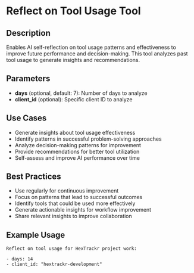 # Reflect on Tool Usage Tool

## Description

Enables AI self-reflection on tool usage patterns and effectiveness to improve future performance and decision-making. This tool analyzes past tool usage to generate insights and recommendations.

## Parameters

- **days** (optional, default: 7): Number of days to analyze
- **client_id** (optional): Specific client ID to analyze

## Use Cases

- Generate insights about tool usage effectiveness
- Identify patterns in successful problem-solving approaches
- Analyze decision-making patterns for improvement
- Provide recommendations for better tool utilization
- Self-assess and improve AI performance over time

## Best Practices

- Use regularly for continuous improvement
- Focus on patterns that lead to successful outcomes
- Identify tools that could be used more effectively
- Generate actionable insights for workflow improvement
- Share relevant insights to improve collaboration

## Example Usage

```text
Reflect on tool usage for HexTrackr project work:

- days: 14
- client_id: "hextrackr-development"

```
